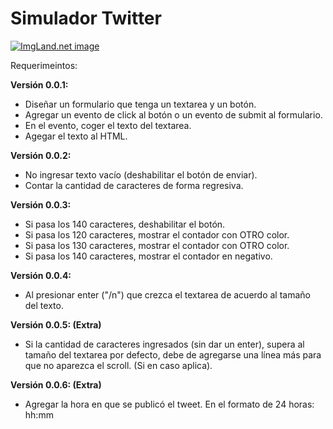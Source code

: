 # Simulador Twitter

<a href="http://4.1m.yt/tFaKSi-.jpg" target="_blank"><img src="http://4.1m.yt/tFaKSi-.jpg" alt="ImgLand.net image" /></a>

Requerimeintos:

**Versión 0.0.1:**
- Diseñar un formulario que tenga un textarea y un botón.
- Agregar un evento de click al botón o un evento de submit al formulario.
- En el evento, coger el texto del textarea.
- Agegar el texto al HTML.

**Versión 0.0.2:**
- No ingresar texto vacío (deshabilitar el botón de enviar).
- Contar la cantidad de caracteres de forma regresiva.

**Versión 0.0.3:**
- Si pasa los 140 caracteres, deshabilitar el botón.
- Si pasa los 120 caracteres, mostrar el contador con OTRO color.
- Si pasa los 130 caracteres, mostrar el contador con OTRO color.
- Si pasa los 140 caracteres, mostrar el contador en negativo.

**Versión 0.0.4:**
- Al presionar enter ("/n") que crezca el textarea de acuerdo al tamaño del texto.

**Versión 0.0.5: (Extra)**
- Si la cantidad de caracteres ingresados (sin dar un enter), supera al tamaño del textarea por defecto, debe de agregarse una línea más para que no aparezca el scroll. (Si en caso aplica).

**Versión 0.0.6: (Extra)**
- Agregar la hora en que se publicó el tweet. En el formato de 24 horas: hh:mm
